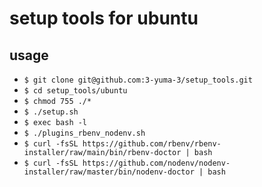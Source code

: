 # setup tools for ubuntu
## usage
- `$ git clone git@github.com:3-yuma-3/setup_tools.git`
- `$ cd setup_tools/ubuntu`
- `$ chmod 755 ./*`
- `$ ./setup.sh`
- `$ exec bash -l`
- `$ ./plugins_rbenv_nodenv.sh`
- `$ curl -fsSL https://github.com/rbenv/rbenv-installer/raw/main/bin/rbenv-doctor | bash`
- `$ curl -fsSL https://github.com/nodenv/nodenv-installer/raw/master/bin/nodenv-doctor | bash`

